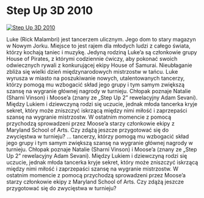Step Up 3D 2010 
=============
[![Step Up 3D 2010 ](http://vidos.pl/images/player.gif)](http://vidos.pl/step-up-3d-2010)

 Luke (Rick Malambri) jest tancerzem ulicznym. Jego dom to stary magazyn w Nowym Jorku. Miejsce to jest rajem dla młodych ludzi z całego świata, którzy kochają taniec i muzykę. Jedyną rodziną Luke’a są członkowie grupy House of Pirates, z którymi codziennie ćwiczy, aby pokonać swoich odwiecznych rywali z konkurującej ekipy House of Samurai. Nieubłaganie zbliża się wielki dzień międzynarodowych mistrzostw w tańcu. Luke wyrusza w miasto na poszukiwanie nowych, utalentowanych tancerzy, którzy pomogą mu wzbogacić skład jego grupy i tym samym zwiększą szansę na wygranie głównej nagrody w turnieju. Chłopak poznaje Natalie (Sharni Vinson) i Moose’a (znany ze „Step Up 2” rewelacyjny Adam Sevani). Między Lukiem i dziewczyną rodzi się uczucie, jednak młoda tancerka kryje sekret, który może zniszczyć iskrzącą między nimi miłość i zaprzepaści szansę na wygranie mistrzostw. W ostatnim momencie z pomocą przychodzą sprowadzeni przez Moose’a starzy członkowie ekipy z Maryland School of Arts. Czy zdążą jeszcze przygotować się do zwycięstwa w turnieju?  ... tancerzy, którzy pomogą mu wzbogacić skład jego grupy i tym samym zwiększą szansę na wygranie głównej nagrody w turnieju. Chłopak poznaje Natalie (Sharni Vinson) i Moose’a (znany ze „Step Up 2” rewelacyjny Adam Sevani). Między Lukiem i dziewczyną rodzi się uczucie, jednak młoda tancerka kryje sekret, który może zniszczyć iskrzącą między nimi miłość i zaprzepaści szansę na wygranie mistrzostw. W ostatnim momencie z pomocą przychodzą sprowadzeni przez Moose’a starzy członkowie ekipy z Maryland School of Arts. Czy zdążą jeszcze przygotować się do zwycięstwa w turnieju?
